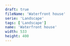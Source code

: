 ```yaml
---
draft: true
fileName: 'Waterfront house'
serie: 'Landscape'
tags: ['Landscape']
name: 'Waterfront house'
width: 533
height: 400
---
```

